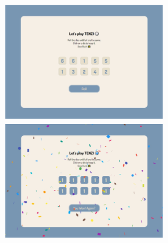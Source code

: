 ![Screenshoot of the app](./tenzi1.jpg?raw=true "Let's Play Tenzi")

![Screenshoot of the app](./tenzi2.jpg?raw=true "You won!")